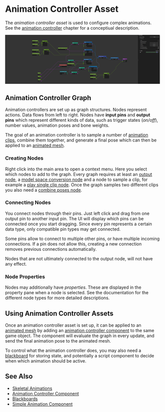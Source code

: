 # Animation Controller Asset

The *animation controller asset* is used to configure complex animations. See the [animation controller](Animation-Controller.md) chapter for a conceptiual description.

![anim-controller-asset.png](media/anim-controller-asset.png)

## Animation Controller Graph

Animation controllers are set up as graph structures. Nodes represent actions. Data flows from left to right. Nodes have **input pins** and **output pins** which represent different kinds of data, such as trigger states (*on/off*), number values, animation poses and bone weights.

The goal of an animation controller is to sample a number of [animation clips](../animation-clip-asset.md), combine them together, and generate a final pose which can then be applied to an [animated mesh](../animated-mesh-component.md).

### Creating Nodes

Right click into the main area to open a context menu. Here you select which nodes to add to the graph. Every graph requires at least an [output node](anim-nodes-output.md), a [model space conversion node](anim-nodes-modelspace.md) and a node to sample a clip, for example a [play single clip node](anim-nodes-playclip.md). Once the graph samples two different clips you also need a [combine poses node](anim-nodes-combine-poses.md).

### Connecting Nodes

You connect nodes through their pins. Just left click and drag from one output pin to another input pin. The UI will display which pins can be connected once you start dragging. Since every pin represents a certain data type, only compatible pin types may get connected.

Some pins allow to connect to multiple other pins, or have multiple incoming connections. If a pin does not allow this, creating a new connection removes previous connections automatically.

Nodes that are not ultimately connected to the output node, will not have any effect.

### Node Properties

Nodes may additionally have *properties*. These are displayed in the property pane when a node is selected. See the documentation for the different node types for more detailed descriptions.

## Using Animation Controller Assets

Once an animation controller asset is set up, it can be applied to an [animated mesh](../animated-mesh-component.md) by adding an [animation controller component](animation-controller-component.md) to the same game object. The component will evaluate the graph in every update, and send the final animation pose to the animated mesh.

To control what the animation controller does, you may also need a [blackboard](../../../Miscellaneous/blackboards.md) for storing state, and potentially a script component to decide when which animation should be active.

## See Also


* [Skeletal Animations](Skeletal-Animation.md)
* [Animation Controller Component](animation-controller-component.md)
* [Blackboards](../../../Miscellaneous/blackboards.md)
* [Simple Animation Component](../simple-animation-component.md)
